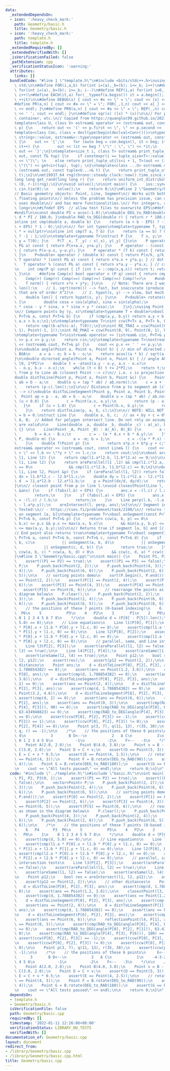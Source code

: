 ```yaml
---
data:
  _extendedDependsOn:
  - icon: ':heavy_check_mark:'
    path: Geometry/basic.h
    title: Geometry/basic.h
  - icon: ':heavy_check_mark:'
    path: template.h
    title: template.h
  _extendedRequiredBy: []
  _extendedVerifiedWith: []
  _isVerificationFailed: false
  _pathExtension: cpp
  _verificationStatusIcon: ':warning:'
  attributes:
    links: []
  bundledCode: "#line 1 \"template.h\"\n#include <bits/stdc++.h>\nusing namespace\
    \ std;\n\n#define FOR(i,a,b) for(int i=(a),_b=(b); i<=_b; i++)\n#define FORD(i,a,b)\
    \ for(int i=(a),_b=(b); i>=_b; i--)\n#define REP(i,a) for(int i=0,_a=(a); i<_a;\
    \ i++)\n#define EACH(it,a) for(__typeof(a.begin()) it = a.begin(); it != a.end();\
    \ ++it)\n\n#define DEBUG(x) { cout << #x << \" = \"; cout << (x) << endl; }\n\
    #define PR(a,n) { cout << #a << \" = \"; FOR(_,1,n) cout << a[_] << ' '; cout\
    \ << endl; }\n#define PR0(a,n) { cout << #a << \" = \"; REP(_,n) cout << a[_]\
    \ << ' '; cout << endl; }\n\n#define sqr(x) ((x) * (x))\n\n// For printing pair,\
    \ container, etc.\n// Copied from https://quangloc99.github.io/2021/07/30/my-CP-debugging-template.html\n\
    template<class U, class V> ostream& operator << (ostream& out, const pair<U, V>&\
    \ p) {\n    return out << '(' << p.first << \", \" << p.second << ')';\n}\n\n\
    template<class Con, class = decltype(begin(declval<Con>()))>\ntypename enable_if<!is_same<Con,\
    \ string>::value, ostream&>::type\noperator << (ostream& out, const Con& con)\
    \ {\n    out << '{';\n    for (auto beg = con.begin(), it = beg; it != con.end();\
    \ it++) {\n        out << (it == beg ? \"\" : \", \") << *it;\n    }\n    return\
    \ out << '}';\n}\ntemplate<size_t i, class T> ostream& print_tuple_utils(ostream&\
    \ out, const T& tup) {\n    if constexpr(i == tuple_size<T>::value) return out\
    \ << \")\"; \n    else return print_tuple_utils<i + 1, T>(out << (i ? \", \" :\
    \ \"(\") << get<i>(tup), tup); \n}\ntemplate<class ...U> ostream& operator <<\
    \ (ostream& out, const tuple<U...>& t) {\n    return print_tuple_utils<0, tuple<U...>>(out,\
    \ t);\n}\n\nmt19937_64 rng(chrono::steady_clock::now().time_since_epoch().count());\n\
    long long get_rand(long long r) {\n    return uniform_int_distribution<long long>\
    \ (0, r-1)(rng);\n}\n\nvoid solve();\n\nint main() {\n    ios::sync_with_stdio(0);\
    \ cin.tie(0);\n    solve();\n    return 0;\n}\n#line 2 \"Geometry/basic.h\"\n\n\
    // Basic geometry objects: Point, Line, Segment\n// Works with both integers and\
    \ floating points\n// Unless the problem has precision issue, can use Point, which\
    \ uses double\n// and has more functionalities.\n// For integers, can use P<long\
    \ long>\n\n#ifndef EPS  // allow test files to overwrite EPS\n#define EPS 1e-6\n\
    #endif\n\nconst double PI = acos(-1.0);\n\ndouble DEG_to_RAD(double d) { return\
    \ d * PI / 180.0; }\ndouble RAD_to_DEG(double r) { return r * 180.0 / PI; }\n\n\
    inline int cmp(double a, double b) {\n    return (a < b - EPS) ? -1 : ((a > b\
    \ + EPS) ? 1 : 0);\n}\n\n// for int types\ntemplate<typename T, typename std::enable_if<std::is_floating_point<T>::value>::type\
    \ * = nullptr>\ninline int cmp(T a, T b) {\n    return (a == b) ? 0 : (a < b)\
    \ ? -1 : 1;\n}\n\ntemplate<typename T>\nstruct P {\n    T x, y;\n    P() { x =\
    \ y = T(0); }\n    P(T _x, T _y) : x(_x), y(_y) {}\n\n    P operator + (const\
    \ P& a) const { return P(x+a.x, y+a.y); }\n    P operator - (const P& a) const\
    \ { return P(x-a.x, y-a.y); }\n    P operator * (T k) const { return P(x*k, y*k);\
    \ }\n    P<double> operator / (double k) const { return P(x/k, y/k); }\n\n   \
    \ T operator * (const P& a) const { return x*a.x + y*a.y; } // dot product\n \
    \   T operator % (const P& a) const { return x*a.y - y*a.x; } // cross product\n\
    \n    int cmp(P q) const { if (int t = ::cmp(x,q.x)) return t; return ::cmp(y,q.y);\
    \ }\n\n    #define Comp(x) bool operator x (P q) const { return cmp(q) x 0; }\n\
    \    Comp(>) Comp(<) Comp(==) Comp(>=) Comp(<=) Comp(!=)\n    #undef Comp\n\n\
    \    T norm() { return x*x + y*y; }\n\n    // Note: There are 2 ways for implementing\
    \ len():\n    // 1. sqrt(norm()) --> fast, but inaccurate (produce some values\
    \ that are of order X^2)\n    // 2. hypot(x, y) --> slow, but much more accurate\n\
    \    double len() { return hypot(x, y); }\n\n    P<double> rotate(double alpha)\
    \ {\n        double cosa = cos(alpha), sina = sin(alpha);\n        return P(x\
    \ * cosa - y * sina, x * sina + y * cosa);\n    }\n};\nusing Point = P<double>;\n\
    \n// Compare points by (y, x)\ntemplate<typename T = double>\nbool cmpy(const\
    \ P<T>& a, const P<T>& b) {\n    if (cmp(a.y, b.y)) return a.y < b.y;\n    return\
    \ a.x < b.x;\n};\n\ntemplate<typename T>\nint ccw(P<T> a, P<T> b, P<T> c) {\n\
    \    return cmp((b-a)%(c-a), T(0));\n}\n\nint RE_TRAI = ccw(Point(0, 0), Point(0,\
    \ 1), Point(-1, 1));\nint RE_PHAI = ccw(Point(0, 0), Point(0, 1), Point(1, 1));\n\
    \ntemplate<typename T>\nistream& operator >> (istream& cin, P<T>& p) {\n    cin\
    \ >> p.x >> p.y;\n    return cin;\n}\ntemplate<typename T>\nostream& operator\
    \ << (ostream& cout, P<T>& p) {\n    cout << p.x << ' ' << p.y;\n    return cout;\n\
    }\n\ndouble angle(Point a, Point o, Point b) { // min of directed angle AOB &\
    \ BOA\n    a = a - o; b = b - o;\n    return acos((a * b) / sqrt(a.norm()) / sqrt(b.norm()));\n\
    }\n\ndouble directed_angle(Point a, Point o, Point b) { // angle AOB, in range\
    \ [0, 2*PI)\n    double t = -atan2(a.y - o.y, a.x - o.x)\n            + atan2(b.y\
    \ - o.y, b.x - o.x);\n    while (t < 0) t += 2*PI;\n    return t;\n}\n\n// Distance\
    \ from p to Line ab (closest Point --> c)\n// i.e. c is projection of p on AB\n\
    double distToLine(Point p, Point a, Point b, Point &c) {\n    Point ap = p - a,\
    \ ab = b - a;\n    double u = (ap * ab) / ab.norm();\n    c = a + (ab * u);\n\
    \    return (p-c).len();\n}\n\n// Distance from p to segment ab (closest Point\
    \ --> c)\ndouble distToLineSegment(Point p, Point a, Point b, Point &c) {\n  \
    \  Point ap = p - a, ab = b - a;\n    double u = (ap * ab) / ab.norm();\n    if\
    \ (u < 0.0) {\n        c = Point(a.x, a.y);\n        return (p - a).len();\n \
    \   }\n    if (u > 1.0) {\n        c = Point(b.x, b.y);\n        return (p - b).len();\n\
    \    }\n    return distToLine(p, a, b, c);\n}\n\n// NOTE: WILL NOT WORK WHEN a\
    \ = b = 0.\nstruct Line {\n    double a, b, c;  // ax + by + c = 0\n    Point\
    \ A, B;  // Added for polygon intersect line. Do not rely on assumption that these\
    \ are valid\n\n    Line(double _a, double _b, double _c) : a(_a), b(_b), c(_c)\
    \ {} \n\n    Line(Point _A, Point _B) : A(_A), B(_B) {\n        a = B.y - A.y;\n\
    \        b = A.x - B.x;\n        c = - (a * A.x + b * A.y);\n    }\n    Line(Point\
    \ P, double m) {\n        a = -m; b = 1;\n        c = -((a * P.x) + (b * P.y));\n\
    \    }\n    double f(Point p) {\n        return a*p.x + b*p.y + c;\n    }\n};\n\
    ostream& operator >> (ostream& cout, const Line& l) {\n    cout << l.a << \"*x\
    \ + \" << l.b << \"*y + \" << l.c;\n    return cout;\n}\n\nbool areParallel(Line\
    \ l1, Line l2) {\n    return cmp(l1.a*l2.b, l1.b*l2.a) == 0;\n}\n\nbool areSame(Line\
    \ l1, Line l2) {\n    return areParallel(l1 ,l2) && cmp(l1.c*l2.a, l2.c*l1.a)\
    \ == 0\n                && cmp(l1.c*l2.b, l1.b*l2.c) == 0;\n}\n\nbool areIntersect(Line\
    \ l1, Line l2, Point &p) {\n    if (areParallel(l1, l2)) return false;\n    double\
    \ dx = l1.b*l2.c - l2.b*l1.c;\n    double dy = l1.c*l2.a - l2.c*l1.a;\n    double\
    \ d  = l1.a*l2.b - l2.a*l1.b;\n    p = Point(dx/d, dy/d);\n    return true;\n\
    }\n\n// closest point from p in line l.\nvoid closestPoint(Line l, Point p, Point\
    \ &ans) {\n    if (fabs(l.b) < EPS) {\n        ans.x = -(l.c) / l.a; ans.y = p.y;\n\
    \        return;\n    }\n    if (fabs(l.a) < EPS) {\n        ans.x = p.x; ans.y\
    \ = -(l.c) / l.b;\n        return;\n    }\n    Line perp(l.b, -l.a, - (l.b*p.x\
    \ - l.a*p.y));\n    areIntersect(l, perp, ans);\n}\n\n// Segment intersect\n//\
    \ Tested:\n// - https://cses.fi/problemset/task/2190/\n// returns true if p is\
    \ on segment [a, b]\ntemplate<typename T>\nbool onSegment(const P<T>& a, const\
    \ P<T>& b, const P<T>& p) {\n    return ccw(a, b, p) == 0\n        && min(a.x,\
    \ b.x) <= p.x && p.x <= max(a.x, b.x)\n        && min(a.y, b.y) <= p.y && p.y\
    \ <= max(a.y, b.y);\n}\n\n// Returns true if segment [a, b] and [c, d] intersects\n\
    // End point also returns true\ntemplate<typename T>\nbool segmentIntersect(const\
    \ P<T>& a, const P<T>& b, const P<T>& c, const P<T>& d) {\n    if (onSegment(a,\
    \ b, c)\n            || onSegment(a, b, d)\n            || onSegment(c, d, a)\n\
    \            || onSegment(c, d, b)) {\n        return true;\n    }\n\n    return\
    \ ccw(a, b, c) * ccw(a, b, d) < 0\n        && ccw(c, d, a) * ccw(c, d, b) < 0;\n\
    }\n#line 3 \"Geometry/basic.cpp\"\n\nint main() {\n    Point P1, P2, P3(0, 1);\n\
    \    assert((P1 == P2) == true);\n    assert((P1 == P3) == false);\n\n    vector<Point>\
    \ P;\n    P.push_back(Point(2, 2));\n    P.push_back(Point(4, 3));\n    P.push_back(Point(2,\
    \ 4));\n    P.push_back(Point(6, 6));\n    P.push_back(Point(2, 6));\n    P.push_back(Point(6,\
    \ 5));\n\n    // sorting points demo\n    sort(P.begin(), P.end());\n    assert(P[0]\
    \ == Point(2, 2));\n    assert(P[1] == Point(2, 4));\n    assert(P[2] == Point(2,\
    \ 6));\n    assert(P[3] == Point(4, 3));\n    assert(P[4] == Point(6, 5));\n \
    \   assert(P[5] == Point(6, 6));\n\n    // rearrange the points as shown in the\
    \ diagram below\n    P.clear();\n    P.push_back(Point(2, 2));\n    P.push_back(Point(4,\
    \ 3));\n    P.push_back(Point(2, 4));\n    P.push_back(Point(6, 6));\n    P.push_back(Point(2,\
    \ 6));\n    P.push_back(Point(6, 5));\n    P.push_back(Point(8, 6));\n\n    /*\n\
    \    // the positions of these 7 points (0-based indexing)\n    6   P4      P3\
    \  P6\n    5           P5\n    4   P2\n    3       P1\n    2   P0\n    1\n   \
    \ 0 1 2 3 4 5 6 7 8\n    */\n\n    double d = (P[0] - P[5]).len();\n    assert(cmp(d,\
    \ 5.0) == 0);\n\n    // Line equations\n    Line l1(P[0], P[1]);\n    assert(cmp(l1.a\
    \ * P[0].x + l1.b * P[0].y + l1.c, 0) == 0);\n    assert(cmp(l1.a * P[1].x + l1.b\
    \ * P[1].y + l1.c, 0) == 0);\n\n    Line l2(P[0], P[2]);\n    assert(cmp(l2.a\
    \ * P[0].x + l2.b * P[0].y + l2.c, 0) == 0);\n    assert(cmp(l2.a * P[2].x + l2.b\
    \ * P[0].y + l2.c, 0) == 0);\n\n    // parallel, same, and Line intersection tests\n\
    \    Line l3(P[2], P[3]);\n    assert(areParallel(l1, l2) == false);\n    assert(areParallel(l1,\
    \ l3) == true);\n\n    Line l4(P[2], P[4]);\n    assert(areSame(l1, l2) == false);\n\
    \    assert(areSame(l2, l4) == true);\n\n    Point p12;\n    bool res = areIntersect(l1,\
    \ l2, p12);\n    assert(res);\n    assert(p12 == Point(2, 2));\n\n    // other\
    \ distances\n    Point ans;\n    d = distToLine(P[0], P[2], P[3], ans);\n    assert(cmp(d,\
    \ 1.788854382) == 0);\n    assert(ans == Point(1.2, 3.6));\n\n    closestPoint(l3,\
    \ P[0], ans);\n    assert(cmp(d, 1.788854382) == 0);\n    assert(ans == Point(1.2,\
    \ 3.6));\n\n    d = distToLineSegment(P[0], P[2], P[3], ans);\n    assert(cmp(d,\
    \ 2) == 0);\n    assert(ans == Point(2, 4));\n\n    d = distToLineSegment(P[1],\
    \ P[2], P[3], ans);\n    assert(cmp(d, 1.788854382) == 0);\n    assert(ans ==\
    \ Point(3.2, 4.6));\n\n    d = distToLineSegment(P[6], P[2], P[3], ans);\n   \
    \ assert(cmp(d, 2) == 0);\n    assert(ans == Point(6, 6));\n\n    reflectionPoint(l4,\
    \ P[1], ans);\n    assert(ans == Point(0, 3));\n\n    assert(cmp(RAD_to_DEG(angle(P[0],\
    \ P[4], P[3])), 90) == 0);\n    assert(cmp(RAD_to_DEG(angle(P[0], P[2], P[1])),\
    \ 63.434948823) == 0);\n    assert(cmp(RAD_to_DEG(angle(P[4], P[3], P[6])), 180)\
    \ == 0);\n\n    assert(ccw(P[0], P[2], P[3]) == -1);\n    assert(ccw(P[0], P[3],\
    \ P[2]) == 1);\n\n    assert(ccw(P[0], P[2], P[3]) != 0);\n    assert(ccw(P[0],\
    \ P[2], P[4]) == 0);\n\n    Point p(3, 7), q(11, 13), r(35, 30);\n    assert(ccw(p,\
    \ q, r) == -1);\n\n    /*\n    // the positions of these 6 points\n     E<-- \
    \ 4\n           3       B D<--\n           2   A C\n           1\n    -4-3-2-1\
    \ 0 1 2 3 4 5 6\n          -1\n          -2\n    F<--   -3\n    */\n\n    // translation\n\
    \    Point A(2.0, 2.0);\n    Point B(4.0, 3.0);\n    Point v = B - A;\n\n    Point\
    \ C(3.0, 2.0);\n    Point D = C + v;\n    assert(D == Point(5, 3));\n    Point\
    \ E = C + v * 0.5;\n    assert(E == Point(4, 2.5));\n\n    // rotation\n    assert(B\
    \ == Point(4, 3));\n    Point F = B.rotate(DEG_to_RAD(90));\n    assert(F == Point(-3,\
    \ 4));\n    Point G = B.rotate(DEG_to_RAD(180));\n    assert(G == Point(-4, -3));\n\
    \n    cout << \"All tests passed\" << endl;\n\n    return 0;\n}\n"
  code: "#include \"../template.h\"\n#include \"basic.h\"\n\nint main() {\n    Point\
    \ P1, P2, P3(0, 1);\n    assert((P1 == P2) == true);\n    assert((P1 == P3) ==\
    \ false);\n\n    vector<Point> P;\n    P.push_back(Point(2, 2));\n    P.push_back(Point(4,\
    \ 3));\n    P.push_back(Point(2, 4));\n    P.push_back(Point(6, 6));\n    P.push_back(Point(2,\
    \ 6));\n    P.push_back(Point(6, 5));\n\n    // sorting points demo\n    sort(P.begin(),\
    \ P.end());\n    assert(P[0] == Point(2, 2));\n    assert(P[1] == Point(2, 4));\n\
    \    assert(P[2] == Point(2, 6));\n    assert(P[3] == Point(4, 3));\n    assert(P[4]\
    \ == Point(6, 5));\n    assert(P[5] == Point(6, 6));\n\n    // rearrange the points\
    \ as shown in the diagram below\n    P.clear();\n    P.push_back(Point(2, 2));\n\
    \    P.push_back(Point(4, 3));\n    P.push_back(Point(2, 4));\n    P.push_back(Point(6,\
    \ 6));\n    P.push_back(Point(2, 6));\n    P.push_back(Point(6, 5));\n    P.push_back(Point(8,\
    \ 6));\n\n    /*\n    // the positions of these 7 points (0-based indexing)\n\
    \    6   P4      P3  P6\n    5           P5\n    4   P2\n    3       P1\n    2\
    \   P0\n    1\n    0 1 2 3 4 5 6 7 8\n    */\n\n    double d = (P[0] - P[5]).len();\n\
    \    assert(cmp(d, 5.0) == 0);\n\n    // Line equations\n    Line l1(P[0], P[1]);\n\
    \    assert(cmp(l1.a * P[0].x + l1.b * P[0].y + l1.c, 0) == 0);\n    assert(cmp(l1.a\
    \ * P[1].x + l1.b * P[1].y + l1.c, 0) == 0);\n\n    Line l2(P[0], P[2]);\n   \
    \ assert(cmp(l2.a * P[0].x + l2.b * P[0].y + l2.c, 0) == 0);\n    assert(cmp(l2.a\
    \ * P[2].x + l2.b * P[0].y + l2.c, 0) == 0);\n\n    // parallel, same, and Line\
    \ intersection tests\n    Line l3(P[2], P[3]);\n    assert(areParallel(l1, l2)\
    \ == false);\n    assert(areParallel(l1, l3) == true);\n\n    Line l4(P[2], P[4]);\n\
    \    assert(areSame(l1, l2) == false);\n    assert(areSame(l2, l4) == true);\n\
    \n    Point p12;\n    bool res = areIntersect(l1, l2, p12);\n    assert(res);\n\
    \    assert(p12 == Point(2, 2));\n\n    // other distances\n    Point ans;\n \
    \   d = distToLine(P[0], P[2], P[3], ans);\n    assert(cmp(d, 1.788854382) ==\
    \ 0);\n    assert(ans == Point(1.2, 3.6));\n\n    closestPoint(l3, P[0], ans);\n\
    \    assert(cmp(d, 1.788854382) == 0);\n    assert(ans == Point(1.2, 3.6));\n\n\
    \    d = distToLineSegment(P[0], P[2], P[3], ans);\n    assert(cmp(d, 2) == 0);\n\
    \    assert(ans == Point(2, 4));\n\n    d = distToLineSegment(P[1], P[2], P[3],\
    \ ans);\n    assert(cmp(d, 1.788854382) == 0);\n    assert(ans == Point(3.2, 4.6));\n\
    \n    d = distToLineSegment(P[6], P[2], P[3], ans);\n    assert(cmp(d, 2) == 0);\n\
    \    assert(ans == Point(6, 6));\n\n    reflectionPoint(l4, P[1], ans);\n    assert(ans\
    \ == Point(0, 3));\n\n    assert(cmp(RAD_to_DEG(angle(P[0], P[4], P[3])), 90)\
    \ == 0);\n    assert(cmp(RAD_to_DEG(angle(P[0], P[2], P[1])), 63.434948823) ==\
    \ 0);\n    assert(cmp(RAD_to_DEG(angle(P[4], P[3], P[6])), 180) == 0);\n\n   \
    \ assert(ccw(P[0], P[2], P[3]) == -1);\n    assert(ccw(P[0], P[3], P[2]) == 1);\n\
    \n    assert(ccw(P[0], P[2], P[3]) != 0);\n    assert(ccw(P[0], P[2], P[4]) ==\
    \ 0);\n\n    Point p(3, 7), q(11, 13), r(35, 30);\n    assert(ccw(p, q, r) ==\
    \ -1);\n\n    /*\n    // the positions of these 6 points\n     E<--  4\n     \
    \      3       B D<--\n           2   A C\n           1\n    -4-3-2-1 0 1 2 3\
    \ 4 5 6\n          -1\n          -2\n    F<--   -3\n    */\n\n    // translation\n\
    \    Point A(2.0, 2.0);\n    Point B(4.0, 3.0);\n    Point v = B - A;\n\n    Point\
    \ C(3.0, 2.0);\n    Point D = C + v;\n    assert(D == Point(5, 3));\n    Point\
    \ E = C + v * 0.5;\n    assert(E == Point(4, 2.5));\n\n    // rotation\n    assert(B\
    \ == Point(4, 3));\n    Point F = B.rotate(DEG_to_RAD(90));\n    assert(F == Point(-3,\
    \ 4));\n    Point G = B.rotate(DEG_to_RAD(180));\n    assert(G == Point(-4, -3));\n\
    \n    cout << \"All tests passed\" << endl;\n\n    return 0;\n}\n"
  dependsOn:
  - template.h
  - Geometry/basic.h
  isVerificationFile: false
  path: Geometry/basic.cpp
  requiredBy: []
  timestamp: '2022-01-11 12:26:06+08:00'
  verificationStatus: LIBRARY_NO_TESTS
  verifiedWith: []
documentation_of: Geometry/basic.cpp
layout: document
redirect_from:
- /library/Geometry/basic.cpp
- /library/Geometry/basic.cpp.html
title: Geometry/basic.cpp
---
```

